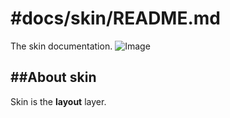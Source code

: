 #docs/skin/README.md
==============

The skin documentation.
![Image](../skin/images/system_overview_mask.png?raw=true)

##About skin
----------
Skin is the **layout** layer.